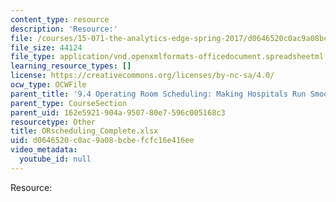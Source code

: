 ```yaml
---
content_type: resource
description: 'Resource:'
file: /courses/15-071-the-analytics-edge-spring-2017/d0646520c0ac9a08bcbefcfc16e416ee_ORscheduling_Complete.xlsx
file_size: 44124
file_type: application/vnd.openxmlformats-officedocument.spreadsheetml.sheet
learning_resource_types: []
license: https://creativecommons.org/licenses/by-nc-sa/4.0/
ocw_type: OCWFile
parent_title: '9.4 Operating Room Scheduling: Making Hospitals Run Smoothly  (Recitation)'
parent_type: CourseSection
parent_uid: 162e5921-904a-9507-80e7-596c005168c3
resourcetype: Other
title: ORscheduling_Complete.xlsx
uid: d0646520-c0ac-9a08-bcbe-fcfc16e416ee
video_metadata:
  youtube_id: null
---
```

Resource: